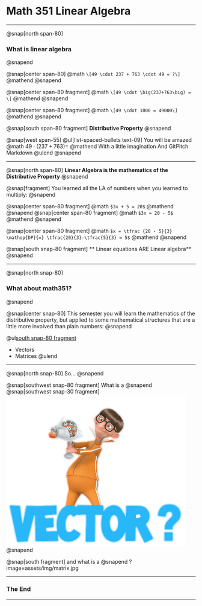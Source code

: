 # **Math 351 Linear Algebra**

---

@snap[north span-80]
### What is linear algebra
@snapend

@snap[center span-80]
@math
`\[49 \cdot 237 + 763 \cdot 49 = ?\]`
@mathend
@snapend

@snap[center span-80 fragment]
@math
`\[49 \cdot \big(237+763\big) = \]`
@mathend
@snapend

@snap[center span-80 fragment]
@math
`\[49 \cdot 1000 = 49000\]`
@mathend
@snapend

@snap[south span-80 fragment]
**Distributive Property**
@snapend

@snap[west span-55] @ul[list-spaced-bullets text-09]
    You will be amazed
    @math $49 \cdot \big( 237+763 \big) =$ @mathend
    With a little imagination
    And GitPitch Markdown
@ulend @snapend

---

@snap[north span-80]
**Linear Algebra is the mathematics of the Distributive Property**
@snapend

@snap[fragment]
You learned all the LA of numbers when you learned to multiply:
@snapend

@snap[center span-80 fragment]
@math
`$3x + 5 = 20$`
@mathend
@snapend
@snap[center span-80 fragment]
@math
`$3x = 20 - 5$`
@mathend
@snapend

@snap[center span-80 fragment]
@math
`$x = \tfrac {20 - 5}{3} \mathop{DP}{=} \tfrac{20}{3}-\tfrac{5}{3} = 5$`
@mathend
@snapend

@snap[south snap-80 fragment]
** Linear equations ARE Linear algebra**
@snapend

---

@snap[north snap-80]
### What about math351?
@snapend

@snap[center snap-80]
This semester you will learn the mathematics of the distributive property, but applied to some mathematical structures that are a little more involved than plain numbers:
@snapend

@ul[south snap-80 fragment](false)
- Vectors
- Matrices
@ulend

---

@snap[north snap-80]
So...
@snapend

@snap[southwest snap-80 fragment]
What is a
@snapend
@snap[southwest snap-30 fragment]
![](assets/img/vector.png)
@snapend

@snap[south fragment]
and what is a
@snapend
?image=assets/img/matrix.jpg

---

### The End

---

